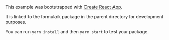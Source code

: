 This example was bootstrapped with [Create React App](https://github.com/facebook/create-react-app).

It is linked to the formulaik package in the parent directory for development purposes.

You can run `yarn install` and then `yarn start` to test your package.
